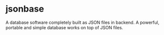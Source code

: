 # jsonbase

A database software completely built as JSON files in backend. A powerful, portable and simple database works on top of JSON files.
